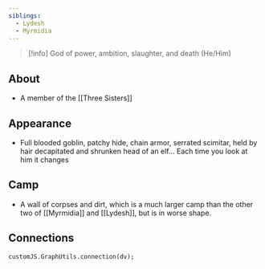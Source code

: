 ```yaml
---
siblings:
  - Lydesh
  - Myrmidia
---
```

> [!info] God of power, ambition, slaughter, and death
> (He/Him)

## About

- A member of the [[Three Sisters]]

## Appearance

- Full blooded goblin, patchy hide, chain armor, serrated scimitar, held by hair decapitated and shrunken head of an elf... Each time you look at him it changes

## Camp

- A wall of corpses and dirt, which is a much larger camp than the other two of [[Myrmidia]] and [[Lydesh]], but is in worse shape. 

## Connections

```dataviewjs
customJS.GraphUtils.connection(dv);
```
